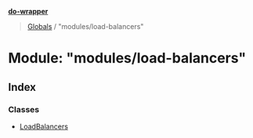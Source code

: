 **[do-wrapper](../README.md)**

> [Globals](../globals.md) / "modules/load-balancers"

# Module: "modules/load-balancers"

## Index

### Classes

* [LoadBalancers](../classes/_modules_load_balancers_.loadbalancers.md)
